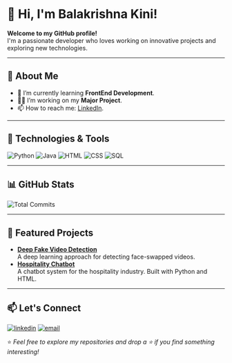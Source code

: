# 👋 Hi, I'm Balakrishna Kini!

**Welcome to my GitHub profile!**  
I'm a passionate developer who loves working on innovative projects and exploring new technologies.

---

## 🚀 About Me
- 🌱 I’m currently learning **FrontEnd Development**.
- 👨‍💻 I’m working on my **Major Project**.
- 📫 How to reach me: [LinkedIn](http://linkedin.com/in/balakrishna-kini).

---

## 🔧 Technologies & Tools
![Python](https://img.shields.io/badge/-Python-3776AB?logo=python&logoColor=white&style=flat)
![Java](https://img.shields.io/badge/-Java-3776AB?logo=java&logoColor=white&style=flat)
![HTML](https://img.shields.io/badge/-HTML5-E34F26?logo=html5&logoColor=white&style=flat)
![CSS](https://img.shields.io/badge/-CSS3-1572B6?logo=css3&logoColor=white&style=flat)
![SQL](https://img.shields.io/badge/-SQL-4479A1?logo=postgresql&logoColor=white&style=flat)

---

## 📊 GitHub Stats
![Total Commits](https://badgen.net/github/commits/Balakrishna-kini/Balakrishna-kini/main)

---

## 🌟 Featured Projects
- [**Deep Fake Video Detection**](https://github.com/Balakrishna-kini/DEEP-FAKE-VIDEO-DETECTION)  
  A deep learning approach for detecting face-swapped videos.
- [**Hospitality Chatbot**](https://github.com/Balakrishna-kini/Hospitality_Chatbot)  
  A chatbot system for the hospitality industry. Built with Python and HTML.

---

## 📫 Let's Connect
[![linkedin](https://img.shields.io/badge/linkedin-0A66C2?style=for-the-badge&logo=linkedin&logoColor=white)](http://linkedin.com/in/balakrishna-kini)
[![email](https://img.shields.io/badge/email-D14836?style=for-the-badge&logo=gmail&logoColor=white)](mailto:balakrishnakini22@gmail.com)


⭐️ _Feel free to explore my repositories and drop a ⭐️ if you find something interesting!_
